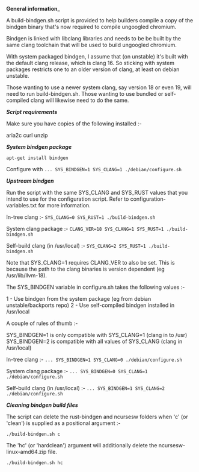 __General information___

A build-bindgen.sh script is provided to help builders compile a copy of the
bindgen binary that's now required to compile ungoogled chromium.

Bindgen is linked with libclang libraries and needs to be be built by the same
clang toolchain that will be used to build ungoogled chromium.

With system packaged bindgen, I assume that (on unstable) it's built with the
default clang release, which is clang 16. So sticking with system packages
restricts one to an older version of clang, at least on debian unstable.

Those wanting to use a newer system clang, say version 18 or even 19, will
need to run build-bindgen.sh. Those wanting to use bundled or self-compiled
clang will likewise need to do the same.


___Script requirements___

Make sure you have copies of the following installed :-

aria2c
curl
unzip


___System bindgen package___

```apt-get install bindgen```

Configure with ```... SYS_BINDGEN=1 SYS_CLANG=1 ./debian/configure.sh```


___Upstream bindgen___

Run the script with the same SYS_CLANG and SYS_RUST values that you intend to
use for the configuration script. Refer to configuration-variables.txt for
more information.

In-tree clang :-
 ```SYS_CLANG=0 SYS_RUST=1 ./build-bindgen.sh```

System clang package :-
 ```CLANG_VER=18 SYS_CLANG=1 SYS_RUST=1 ./build-bindgen.sh```

Self-build clang (in /usr/local) :-
```SYS_CLANG=2 SYS_RUST=1 ./build-bindgen.sh```

Note that SYS_CLANG=1 requires CLANG_VER to also be set. This is because
the path to the clang binaries is version dependent (eg /usr/lib/llvm-18).

The SYS_BINDGEN variable in configure.sh takes the following values :-

1 - Use bindgen from the system package (eg from debian unstable/backports repo)
2 - Use self-compiled bindgen installed in /usr/local

A couple of rules of thumb :-

SYS_BINDGEN=1 is only compatible with SYS_CLANG=1 (clang in to /usr)
SYS_BINDGEN=2 is compatible with all values of SYS_CLANG (clang in /usr/local)

In-tree clang :-
```... SYS_BINDGEN=1 SYS_CLANG=0 ./debian/configure.sh```

System clang package :-
```... SYS_BINDGEN=0 SYS_CLANG=1 ./debian/configure.sh```

Self-build clang (in /usr/local) :-
```... SYS_BINDGEN=1 SYS_CLANG=2 ./debian/configure.sh```


___Cleaning bindgen build files___

The script can delete the rust-bindgen and ncursesw folders when 'c'
(or 'clean') is supplied as a positional argument :-

```./build-bindgen.sh c```

The 'hc' (or 'hardclean') argument will additionally delete the
ncursesw-linux-amd64.zip file.

```./build-bindgen.sh hc```
